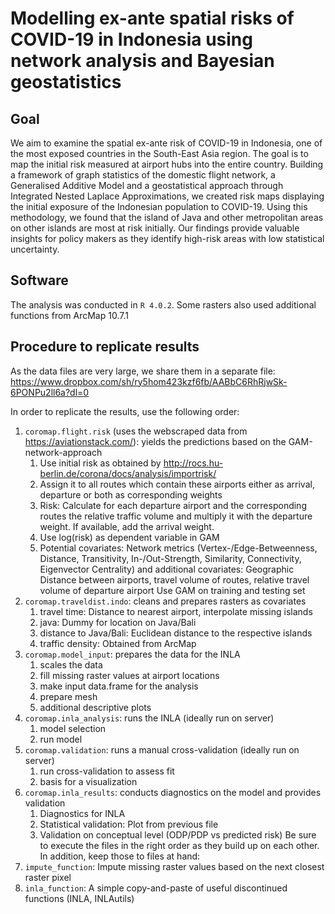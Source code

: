 # Modelling ex-ante spatial risks of COVID-19 in Indonesia using network analysis and Bayesian geostatistics
## Goal
We aim to examine the spatial ex-ante risk of COVID-19 in Indonesia, one of the most exposed countries in the South-East Asia region. The goal is to map the initial risk measured at airport hubs into the entire country. Building a framework of graph statistics of the domestic flight network, a Generalised Additive Model and a geostatistical approach through Integrated Nested Laplace Approximations, we created risk maps displaying the initial exposure of the Indonesian population to COVID-19. Using this methodology, we found that the island of Java and other metropolitan areas on other islands are most at risk initially. 
Our findings provide valuable insights for policy makers as they identify high-risk areas with low statistical uncertainty.
## Software
The analysis was conducted in `R 4.0.2`. Some rasters also used additional functions from ArcMap 10.7.1
## Procedure to replicate results
As the data files are very large, we share them in a separate file: https://www.dropbox.com/sh/ry5hom423kzf6fb/AABbC6RhRjwSk-6PONPu2ll6a?dl=0

In order to replicate the results, use the following order:
1. `coromap.flight.risk` (uses the webscraped data from https://aviationstack.com/): yields the predictions based on the GAM-network-approach
    1.  Use initial risk as obtained by http://rocs.hu-berlin.de/corona/docs/analysis/importrisk/
    1.  Assign it to all routes which contain these airports either as arrival, departure or both as corresponding weights
    1.  Risk: Calculate for each departure airport and the corresponding routes the relative traffic volume and multiply it with the departure weight. If available, add the arrival weight.
    1.  Use log(risk) as dependent variable in GAM
    1.  Potential covariates: Network metrics (Vertex-/Edge-Betweenness, Distance, Transitivity, In-/Out-Strength, Similarity, Connectivity, Eigenvector Centrality) and 
     additional covariates: Geographic Distance between airports, travel volume of routes, relative travel volume of departure airport
    Use GAM on training and testing set
1. `coromap.traveldist.indo`: cleans and prepares rasters as covariates
    1. travel time: Distance to nearest airport, interpolate missing islands
    1. java: Dummy for location on Java/Bali
    1. distance to  Java/Bali: Euclidean distance to the respective islands
    1. traffic density: Obtained from ArcMap
1. `coromap.model_input`: prepares the data for the INLA 
    1. scales the data
    1. fill missing raster values at airport locations
    1. make input data.frame for the analysis
    1. prepare mesh
    1. additional descriptive plots
1. `coromap.inla_analysis`: runs the INLA (ideally run on server)
    1. model selection
    1. run model
1. `coromap.validation`: runs a manual cross-validation (ideally run on server)
    1. run cross-validation to assess fit
    1. basis for a visualization
1. `coromap.inla_results`: conducts diagnostics on the model and provides validation
    1. Diagnostics for INLA
    1. Statistical validation: Plot from previous file
    1. Validation on conceptual level (ODP/PDP vs predicted risk)
Be sure to execute the files in the right order as they build up on each other.
In addition, keep those to files at hand:
1. `impute_function`: Impute missing raster values based on the next closest raster pixel
1. `inla_function`: A simple copy-and-paste of useful discontinued functions (INLA, INLAutils)

